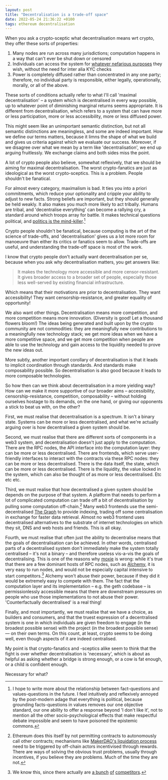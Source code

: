 ```yaml
---
layout: post
title: "Decentralisation is a trade-off space"
date: 2022-05-24 21:36:22 +0100
tags: ethereum decentralisation
---
```


When you ask a crypto-sceptic what decentralisation means wrt crypto, they offer these sorts of properties:

1. Many nodes are run across many jurisdictions; computation happens in a way that can't ever be shut down or censored
2. Individuals can access the system for [whatever nefarious purposes](https://twitter.com/SGBarbour/status/1528432799941808130) they wish, without the need for inter alia KYC checks
3. Power is completely diffused rather than concentrated in any one party; therefore, no individual party is responsible, either legally, operationally, morally, or all of the above.

These sorts of conditions actually refer to what I'll call 'maximal decentralisation' – a system which is decentralised in every way possible, up to whatever point of diminishing marginal returns seems appropriate. It is different from decentralisation, which refers to a system that can have more or less participation, more or less accessibility, more or less diffused power.

This might seem like an unimportant semantic distinction, but not all semantic distinctions are meaningless, and some are indeed important. How we define our terms matters, because it limns the shape of what we build and gives us criteria against which we evaluate our success. Moreover, if we disagree over what we mean by a term like 'decentralisation', we end up arguing fruitlessly. We exchange claims and both sides miss the point.

A lot of crypto people also believe, somewhat reflexively, that we should be aiming for maximal decentralisation. The worst crypto-fanatics are just as ideological as the worst crypto-sceptics. This is a problem. People shouldn't be fanatical.

For almost every category, maximalism is bad. It ties you into a priori commitments, which reduce your optionality and cripple your ability to adjust to new facts. Strong beliefs are important, but they should generally be held weakly. It also makes you much more likely to act tribally. Humans are tribal, and 'decentralise everything' can become a rallying cry, a standard around which troops array for battle. It makes technical questions political, and [politics is the mind-killer](https://www.lesswrong.com/posts/9weLK2AJ9JEt2Tt8f/politics-is-the-mind-killer).[^1]

Crypto people shouldn't be fanatical, because computing is the art of the science of trade-offs, and 'decentralisation' gives us a lot more room for manoeuvre than either its critics or fanatics seem to allow. Trade-offs are useful, and understanding the trade-off space is most of the work.

I know that crypto people don't actually want decentralisation per se, because when you ask why decentralisation matters, you get answers like:

> It makes the technology more accessible and more censor-resistant. It gives broader access to a broader set of people, especially those less well-served by existing financial infrastructure.

Which means that their motivations are prior to decentralisation. They want accessibility! They want censorship-resistance, and greater equality of opportunity!

We also want other things. Decentralisation means more competition, and more competition means more innovation. (Diversity is good! Let a thousand flowers bloom!) The ideas being generated and built upon by the crypto community are not commodities: they are meaningfully new contributions to a meaningfully new technology stack; we get more ideas when we have a more competitive space, and we get more competition when people are able to use the technology and gain access to the liquidity needed to prove the new ideas out.

More subtly, another important corollary of decentralisation is that it leads to implicit coordination through standards. And standards make composability possible. So decentralisation is also good because it leads to more composable technologies.

So how then can we think about decentralisation in a more yielding way? How can we make it more supportive of our broader aims – accessibility, censorship-resistance, competition, composability – without holding ourselves hostage to its demands, on the one hand, or giving our opponents a stick to beat us with, on the other?

First, we must realise that decentralisation is a spectrum. It isn't a binary state. Systems can be more or less decentralised, and what we're actually arguing over is how decentralised a given system should be.

Second, we must realise that there are different sorts of components in a web3 system, and decentralisation doesn't just apply to the computation. There are the RPC nodes, the API interface into the computation layer: they can be more or less decentralised. There are frontends, which serve user-friendly interfaces to interact with the contracts via these RPC nodes: they can be more or less decentralised. There is the data itself, the state, which can be more or less decentralised. There is the liquidity, the value locked in the system, which can also be thought of as more or less decentralised. Etc etc etc.

Third, we must realise that how decentralised a given system should be depends on the purpose of that system. A platform that needs to perform a lot of complicated computation can trade off a bit of decentralisation by pulling some computation off-chain.[^2] Many web3 frontends use the semi-decentralised [The Graph](https://thegraph.com/en/) to provide indexing, trading off some centralisation in exchange for faster data retrieval. Almost no web3 frontend uses decentralised alternatives to the substrate of internet technologies on which they sit, DNS and web hosts and friends. This is all okay.

Fourth, we must realise that often just the ability to decentralise means that the goals of decentralisation can be achieved. In other words, centralised parts of a decentralised system don't immediately make the system totally centralised – it's not a binary – and therefore useless vis-a-vis the goals of decentralising. This is one of the reasons why [moxie](http://moxie.org/2022/01/07/web3-first-impressions.html) is wrong: while it's true that there are a few dominant hosts of RPC nodes, such as [Alchemy](https://www.alchemy.com), it is very easy to run nodes, and would not be especially capital intensive to start competitors.[^3] Alchemy won't abuse their power, because if they did it would be extremely easy to compete with them. The fact that the computation layer and its implementation – e.g. the geth codebase – is permissionlessly accessible means that there are downstream pressures on people who use those implementations to not abuse their power. 'Counterfactually decentralised' is a real thing!

Finally, and most importantly, we must realise that we have a choice, as builders and consumers, and that the truest expression of a decentralised system is one in which individuals are given freedom to engage (in the broadest possible sense) with the project (in the broadest possible sense) –– on their own terms. On this count, at least, crypto seems to be doing well, even though aspects of it are indeed centralised.

My point is that crypto-fanatics and -sceptics alike seem to think that the fight is over whether decentralisation is 'necessary', which is about as helpful as asking whether a bridge is strong enough, or a cow is fat enough, or a child is confident enough.

Necessary for what?

[^1]: I hope to write more about the relationship between fact-questions and values-questions in the future. I feel intuitively and reflexively annoyed by the post-modern adage that everything is political, because grounding facts-questions in values removes our one objective standard, our one ability to offer a response beyond 'I don't like it', not to mention all the other socio-psychological effects that make respectful debate impossible and seem to have poisoned the epistemic commons.
[^2]: Ethereum does this itself by not permitting contracts to autonomously call other contracts; mechanisms like [MakerDAO's liquidation process](https://makerdao.world/en/learn/vaults/liquidation/) need to be triggered by off-chain actors incentivised through rewards. There are ways of solving the obvious trust problems, usually through incentives, if you believe they are problems. Much of the time they are not.
[^3]: We know this, since there actually are [a bunch](https://ethereum.org/en/developers/docs/nodes-and-clients/nodes-as-a-service/) [of](https://developers.cloudflare.com/web3/ethereum-gateway/) [competitors](https://infura.io).
